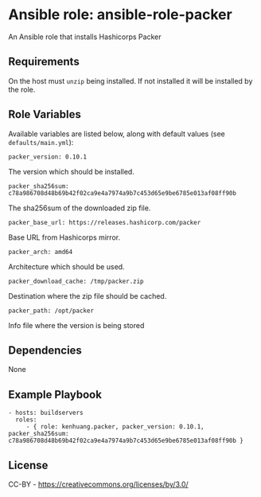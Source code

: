 Ansible role: ansible-role-packer
=========

An Ansible role that installs Hashicorps Packer

Requirements
------------

On the host must `unzip` being installed. If not installed it will be installed by the role.

Role Variables
--------------

Available variables are listed below, along with default values (see `defaults/main.yml`):

	packer_version: 0.10.1

The version which should be installed.

	packer_sha256sum: c78a986708d48b69b42f02ca9e4a7974a9b7c453d65e9be6785e013af08ff90b

The sha256sum of the downloaded zip file.

	packer_base_url: https://releases.hashicorp.com/packer

Base URL from Hashicorps mirror.

	packer_arch: amd64

Architecture which should be used.

	packer_download_cache: /tmp/packer.zip

Destination where the zip file should be cached.

	packer_path: /opt/packer

Info file where the version is being stored

Dependencies
------------

None

Example Playbook
----------------

    - hosts: buildservers
      roles:
         - { role: kenhuang.packer, packer_version: 0.10.1, packer_sha256sum: c78a986708d48b69b42f02ca9e4a7974a9b7c453d65e9be6785e013af08ff90b }

License
-------

CC-BY - https://creativecommons.org/licenses/by/3.0/


